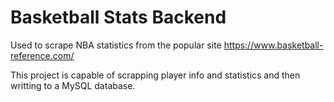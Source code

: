 # Basketball Stats Backend

Used to scrape NBA statistics from the popular site https://www.basketball-reference.com/

This project is capable of scrapping player info and statistics and then writting to a MySQL database.
